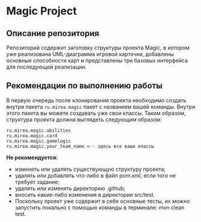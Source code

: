 # Magic Project

## Описание репозитория

Репозиторий содержит заготовку структуры проекта Magic, в котором уже реализована UML-диаграмма игровой карточки, добавлены основные способности карт и представлены три базовых интерфейса для последующей реализации.

## Рекомендации по выполнению работы

В первую очередь после клонирования проекта необходимо создать внутри пакета ```ru.mirea.magic``` пакет с названием вашей команды. Внутри этого пакета вы можете создавать уже свои классы. Таким образом, структура проекта должна выглядеть следующим образом:
```
ru.mirea.magic.abilities
ru.mirea.magic.card
ru.mirea.magic.gamelogic
ru.mirea.magic.your_team_name <-- здесь все ваши классы
```

**Не рекомендуется:**

* изменять или удалять существующую структуру проекта;
* удалять или добавлять что-либо в файл pom.xml, если того не требует задание;
* удалять или изменять директорию .github;
* вносить какие-либо изменения в директории src/test.
* Поскольку проект уже содержит в себе основные тесты, их можно запустить локально с помощью команды в терминале: mvn clean test.